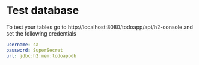 # Test database


To test your tables go to  http://localhost:8080/todoapp/api/h2-console  and set the following credentials

```yaml
username: sa
password: SuperSecret
url: jdbc:h2:mem:todoappdb
```

